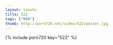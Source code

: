```yaml
--- 
layout: sieutv
title: 522
tags: ["000"]
thumb: http://porn720.net/video/522/poster.jpg
---
```

{% include porn720 key="522" %} 
